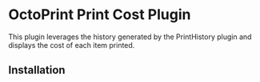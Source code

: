 OctoPrint Print Cost Plugin
=========================

This plugin leverages the history generated by the PrintHistory plugin and displays the cost of each item printed.


Installation
-------------

